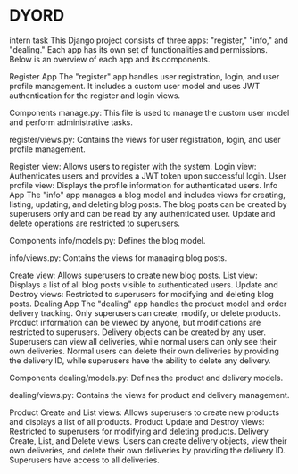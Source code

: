 # DYORD
intern task
This Django project consists of three apps: "register," "info," and "dealing." Each app has its own set of functionalities and permissions. Below is an overview of each app and its components.

Register App
The "register" app handles user registration, login, and user profile management. It includes a custom user model and uses JWT authentication for the register and login views.

Components
manage.py: This file is used to manage the custom user model and perform administrative tasks.

register/views.py: Contains the views for user registration, login, and user profile management.

Register view: Allows users to register with the system.
Login view: Authenticates users and provides a JWT token upon successful login.
User profile view: Displays the profile information for authenticated users.
Info App
The "info" app manages a blog model and includes views for creating, listing, updating, and deleting blog posts. The blog posts can be created by superusers only and can be read by any authenticated user. Update and delete operations are restricted to superusers.

Components
info/models.py: Defines the blog model.

info/views.py: Contains the views for managing blog posts.

Create view: Allows superusers to create new blog posts.
List view: Displays a list of all blog posts visible to authenticated users.
Update and Destroy views: Restricted to superusers for modifying and deleting blog posts.
Dealing App
The "dealing" app handles the product model and order delivery tracking. Only superusers can create, modify, or delete products. Product information can be viewed by anyone, but modifications are restricted to superusers. Delivery objects can be created by any user. Superusers can view all deliveries, while normal users can only see their own deliveries. Normal users can delete their own deliveries by providing the delivery ID, while superusers have the ability to delete any delivery.

Components
dealing/models.py: Defines the product and delivery models.

dealing/views.py: Contains the views for product and delivery management.

Product Create and List views: Allows superusers to create new products and displays a list of all products.
Product Update and Destroy views: Restricted to superusers for modifying and deleting products.
Delivery Create, List, and Delete views: Users can create delivery objects, view their own deliveries, and delete their own deliveries by providing the delivery ID. Superusers have access to all deliveries.
